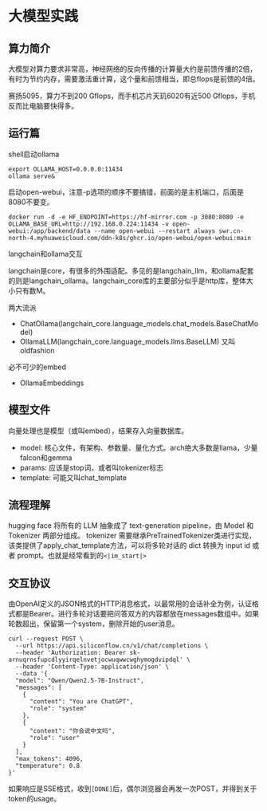 # 大模型实践

## 算力简介

大模型对算力要求非常高，神经网络的反向传播的计算量大约是前馈传播的2倍，有时为节约内存，需要激活重计算，这个量和前馈相当，即总flops是前馈的4倍。

赛扬5095，算力不到200 Gflops，而手机芯片天玑6020有近500 Gflops，手机反而比电脑要快得多。

## 运行篇

shell启动ollama

```
export OLLAMA_HOST=0.0.0.0:11434
ollama serve&
```

启动open-webui，注意-p选项的顺序不要搞错，前面的是主机端口，后面是8080不要变。

```
docker run -d -e HF_ENDPOINT=https://hf-mirror.com -p 3080:8080 -e OLLAMA_BASE_URL=http://192.168.0.224:11434 -v open-webui:/app/backend/data --name open-webui --restart always swr.cn-north-4.myhuaweicloud.com/ddn-k8s/ghcr.io/open-webui/open-webui:main
```

langchain和ollama交互

langchain是core，有很多的外围适配。多见的是langchain_llm，和ollama配套的则是langchain_ollama。langchain_core库的主要部分似乎是http库，整体大小只有数M。

两大流派

* ChatOllama(langchain_core.language_models.chat_models.BaseChatModel)
* OllamaLLM(langchain_core.language_models.llms.BaseLLM) 又叫oldfashion

必不可少的embed

* OllamaEmbeddings

## 模型文件

向量处理也是模型（或叫embed），结果存入向量数据库。

* model: 核心文件，有架构、参数量、量化方式。arch绝大多数是llama，少量falcon和gemma
* params: 应该是stop词，或者叫tokenizer标志
* template: 可能又叫chat_template

## 流程理解

hugging face 将所有的 LLM 抽象成了 text-generation pipeline，由 Model 和 Tokenizer 两部分组成。
tokenizer 需要继承PreTrainedTokenizer类进行实现，该类提供了apply_chat_template方法，可以将多轮对话的 dict 转换为 input id 或者 prompt。也就是经常看到的`<|im_start|>`

## 交互协议

由OpenAI定义的JSON格式的HTTP消息格式，以最常用的会话补全为例，认证格式都是Bearer。进行多轮对话要把问答双方的内容都放在messages数组中。如果轮数超出，保留第一个system，删除开始的user消息。

```
curl --request POST \
  --url https://api.siliconflow.cn/v1/chat/completions \
  --header 'Authorization: Bearer sk-arnuqrnsfupcdlyyirqelnvetjocwuqwwcwghymogdvipdql' \
  --header 'Content-Type: application/json' \
  --data '{
  "model": "Qwen/Qwen2.5-7B-Instruct",
  "messages": [
    {
      "content": "You are ChatGPT",
      "role": "system"
    },
    {
      "content": "你会说中文吗",
      "role": "user"
    }
  ],
  "max_tokens": 4096,
  "temperature": 0.8
}'
```

如果响应是SSE格式，收到`[DONE]`后，偶尔浏览器会再发一次POST，并得到关于token的usage。